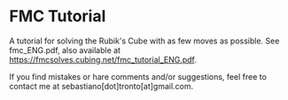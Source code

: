 # FMC Tutorial
A tutorial for solving the Rubik's Cube with as few moves as possible.
See fmc_ENG.pdf, also available at https://fmcsolves.cubing.net/fmc_tutorial_ENG.pdf.

If you find mistakes or hare comments and/or suggestions, feel free to contact me at sebastiano[dot]tronto[at]gmail.com.
